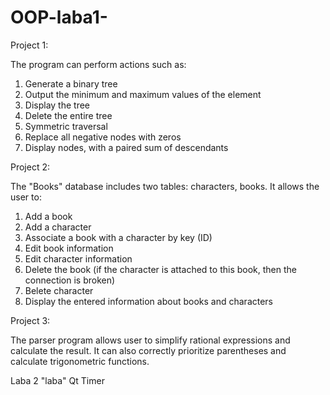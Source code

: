 # OOP-laba1-
Project 1:

The program can perform actions such as:
1. Generate a binary tree     
2. Output the minimum and maximum values of the element    
3. Display the tree 
4. Delete the entire tree    
5. Symmetric traversal   
6. Replace all negative nodes with zeros 
7. Display nodes, with a paired sum of descendants 

Project 2:

The "Books" database includes two tables: characters, books. 
It allows the user to:
1. Add a book
2. Add a character
3. Associate a book with a character by key (ID)
4. Edit book information
5. Edit character information
6. Delete the book (if the character is attached to this book, then the connection is broken)
7. Вelete character
8. Display the entered information about books and characters




Project 3:

The parser program allows user to simplify rational expressions and calculate the result.
It can also correctly prioritize parentheses and calculate trigonometric functions.

Laba 2 "laba"
Qt Timer
